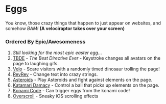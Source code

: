 # Eggs

You know, those crazy things that happen to just appear on websites, and somehow *BAM!* **(A velociraptor takes over your screen)**

### Ordered By Epic/Awesomeness

  1. *Still looking for the most epic easter egg...*
  2. [TBDE](https://github.com/TrevorJTClarke/tbde) - *The Best Directive Ever* - Keystroke changes all avatars on the page to laughing gifs.
  3. [Velo](http://zurb.com/playground/jquery-raptorize) - Scare visitors with a randomly timed dinosaur trolling the page!
  4. [RevRev](http://stephenplusplus.github.io/revrev.js/) - Change text into crazy strings.
  5. [Asteroids](https://github.com/erkie/erkie.github.com) - Play Asteroids and fight against elements on the page.
  6. [Katamari Damacy](http://kathack.com/) - Control a ball that picks up elements on the page.
  7. [Konami Code](http://code.snaptortoise.com/konami-js/) - Can trigger eggs from the konami code!
  8. [Overscroll](https://github.com/tholman/overscroll) - Sneaky iOS scrolling effects
